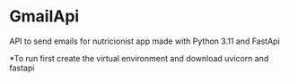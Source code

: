# GmailApi
API to send emails for nutricionist app made with Python 3.11 and FastApi

*To run first create the virtual environment and download uvicorn and fastapi
